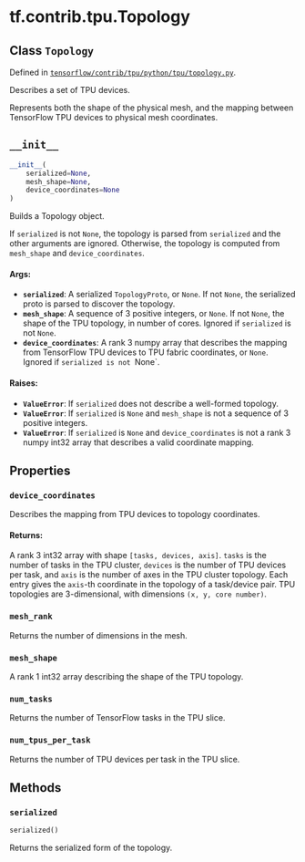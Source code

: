 <div itemscope itemtype="http://developers.google.com/ReferenceObject">
<meta itemprop="name" content="tf.contrib.tpu.Topology" />
<meta itemprop="path" content="Stable" />
<meta itemprop="property" content="device_coordinates"/>
<meta itemprop="property" content="mesh_rank"/>
<meta itemprop="property" content="mesh_shape"/>
<meta itemprop="property" content="num_tasks"/>
<meta itemprop="property" content="num_tpus_per_task"/>
<meta itemprop="property" content="__init__"/>
<meta itemprop="property" content="serialized"/>
</div>

# tf.contrib.tpu.Topology

## Class `Topology`





Defined in [`tensorflow/contrib/tpu/python/tpu/topology.py`](/code/stable/tensorflow/contrib/tpu/python/tpu/topology.py).

Describes a set of TPU devices.

Represents both the shape of the physical mesh, and the mapping between
TensorFlow TPU devices to physical mesh coordinates.

<h2 id="__init__"><code>__init__</code></h2>

``` python
__init__(
    serialized=None,
    mesh_shape=None,
    device_coordinates=None
)
```

Builds a Topology object.

If `serialized` is not `None`, the topology is parsed from `serialized` and
the other arguments are ignored. Otherwise, the topology is computed from
`mesh_shape` and `device_coordinates`.

#### Args:

* <b>`serialized`</b>: A serialized `TopologyProto`, or `None`. If not `None`, the
    serialized proto is parsed to discover the topology.
* <b>`mesh_shape`</b>: A sequence of 3 positive integers, or `None`. If not `None`,
    the shape of the TPU topology, in number of cores. Ignored if
    `serialized` is not `None`.
* <b>`device_coordinates`</b>: A rank 3 numpy array that describes the mapping from
    TensorFlow TPU devices to TPU fabric coordinates, or `None`. Ignored
    if `serialized is not `None`.


#### Raises:

* <b>`ValueError`</b>: If `serialized` does not describe a well-formed topology.
* <b>`ValueError`</b>: If `serialized` is `None` and `mesh_shape` is not a sequence
    of 3 positive integers.
* <b>`ValueError`</b>: If `serialized` is `None` and `device_coordinates` is not a
    rank 3 numpy int32 array that describes a valid coordinate mapping.



## Properties

<h3 id="device_coordinates"><code>device_coordinates</code></h3>

Describes the mapping from TPU devices to topology coordinates.

#### Returns:

A rank 3 int32 array with shape `[tasks, devices, axis]`.
`tasks` is the number of tasks in the TPU cluster, `devices` is the number
of TPU devices per task, and `axis` is the number of axes in the TPU
cluster topology. Each entry gives the `axis`-th coordinate in the
topology of a task/device pair. TPU topologies are 3-dimensional, with
dimensions `(x, y, core number)`.

<h3 id="mesh_rank"><code>mesh_rank</code></h3>

Returns the number of dimensions in the mesh.

<h3 id="mesh_shape"><code>mesh_shape</code></h3>

A rank 1 int32 array describing the shape of the TPU topology.

<h3 id="num_tasks"><code>num_tasks</code></h3>

Returns the number of TensorFlow tasks in the TPU slice.

<h3 id="num_tpus_per_task"><code>num_tpus_per_task</code></h3>

Returns the number of TPU devices per task in the TPU slice.



## Methods

<h3 id="serialized"><code>serialized</code></h3>

``` python
serialized()
```

Returns the serialized form of the topology.



